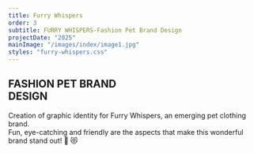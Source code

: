 ```yaml
---
title: Furry Whispers
order: 3
subtitle: FURRY WHISPERS-Fashion Pet Brand Design
projectDate: "2025"
mainImage: "/images/index/image1.jpg"
styles: "furry-whispers.css"
---
```

<section class="section">
    <div class="description-container">
        <h1 class="title">FASHION PET BRAND<br>DESIGN</h1>
        <p class="description">Creation of graphic identity for Furry Whispers, an emerging pet clothing brand.
        <br>Fun, eye-catching and friendly are the aspects that make this wonderful brand stand out! 🐶 😻</p>
    </div>
    <div class="grid container">
        <div class="img-container logo">
            <img src="/images/furry-whispers/FW-LOGO.jpg" alt="" class="img modal-trigger">
        </div>
        <div class="img-container">
            <img src="/images/furry-whispers/FW-BOX MOCKUP.jpg" alt="" class="img modal-trigger">
        </div>
        <div class="grid one">
            <div class="img-container">
                <img src="/images/furry-whispers/FW-RED.jpg" alt="" class="img modal-trigger">
            </div>
            <div class="img-container">
                <img src="/images/furry-whispers/FW-ORANGE.png" alt="" class="img modal-trigger">
            </div>
            <div class="img-container">
                <img src="/images/furry-whispers/FW-BLACK.jpg" alt="" class="img modal-trigger">
            </div>
        </div>
        <div class="img-container">
            <img src="/images/furry-whispers/FW.DOG.jpg" alt="" class="img modal-trigger">
        </div>
        <div class="img-container">
            <img src="/images/furry-whispers/FW-LABELS.jpg" alt="" class="img modal-trigger">
        </div>
    </div>
</section>
